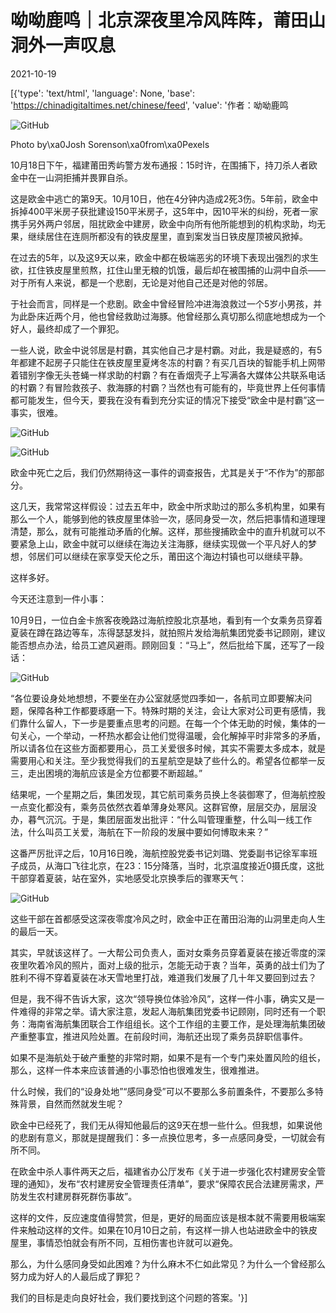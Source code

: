 # 呦呦鹿鸣｜北京深夜里冷风阵阵，莆田山洞外一声叹息

2021-10-19

[{'type': 'text/html', 'language': None, 'base': 'https://chinadigitaltimes.net/chinese/feed', 'value': '作者：呦呦鹿鸣

![GitHub](https://keep.cdt.media/assets/images/5/8/58c21df3/33cc2fef.jpeg)

Photo by\xa0Josh Sorenson\xa0from\xa0Pexels

10月18日下午，福建莆田秀屿警方发布通报：15时许，在围捕下，持刀杀人者欧金中在一山洞拒捕并畏罪自杀。

这是欧金中逃亡的第9天。10月10日，他在4分钟内造成2死3伤。5年前，欧金中拆掉400平米房子获批建设150平米房子，这5年中，因10平米的纠纷，死者一家携手另外两户邻居，阻扰欧金中建房，欧金中向所有他所能想到的机构求助，均无果，继续居住在连厕所都没有的铁皮屋里，直到案发当日铁皮屋顶被风掀掉。

在过去的5年，以及这9天以来，欧金中都在极端恶劣的环境下表现出强烈的求生欲，扛住铁皮屋里煎熬，扛住山里无粮的饥饿，最后却在被围捕的山洞中自杀——对于所有人来说，都是一个悲剧，无论是对他自己还是对他的邻居。

于社会而言，同样是一个悲剧。欧金中曾经冒险冲进海浪救过一个5岁小男孩，并为此卧床近两个月，他也曾经救助过海豚。他曾经那么真切那么彻底地想成为一个好人，最终却成了一个罪犯。

一些人说，欧金中说邻居是村霸，其实他自己才是村霸。对此，我是疑惑的，有5年都建不起房子只能住在铁皮屋里夏烤冬冻的村霸？有买几百块的智能手机上网带着错别字像无头苍蝇一样求助的村霸？有在香烟壳子上写满各大媒体公共联系电话的村霸？有冒险救孩子、救海豚的村霸？当然也有可能有的，毕竟世界上任何事情都可能发生，但今天，要我在没有看到充分实证的情况下接受“欧金中是村霸”这一事实，很难。

![GitHub](https://keep.cdt.media/assets/images/5/8/58c21df3/3c832f32.jpeg)

![GitHub](https://keep.cdt.media/assets/images/5/8/58c21df3/8ceab0cf.jpeg)

欧金中死亡之后，我们仍然期待这一事件的调查报告，尤其是关于“不作为”的那部分。

这几天，我常常这样假设：过去五年中，欧金中所求助过的那么多机构里，如果有那么一个人，能够到他的铁皮屋里体验一次，感同身受一次，然后把事情和道理理清楚，那么，就有可能推动矛盾的化解。这样，那些搜捕欧金中的直升机就可以不要紧急上山，欧金中就可以继续在海边关注海豚，继续实现做一个平凡好人的梦想，邻居们可以继续在家享受天伦之乐，莆田这个海边村镇也可以继续平静。

这样多好。

今天还注意到一件小事：

10月9日，一位白金卡旅客夜晚路过海航控股北京基地，看到有一个女乘务员穿着夏装在蹲在路边等车，冻得瑟瑟发抖，就拍照片发给海航集团党委书记顾刚，建议能否想点办法，给员工遮风避雨。顾刚回复：“马上”，然后批给下属，还写了一段话：

![GitHub](https://keep.cdt.media/assets/images/5/8/58c21df3/d4255ce7.jpeg)



“各位要设身处地想想，不要坐在办公室就感觉四季如一，各航司立即要解决问题，保障各种工作都要琢磨一下。特殊时期的关注，会让大家对公司更有感情，我们靠什么留人，下一步是要重点思考的问题。在每一个个体无助的时候，集体的一句关心，一个举动，一杯热水都会让他们觉得温暖，会化解掉平时非常多的矛盾，所以请各位在这些方面都要用心，员工关爱很多时候，其实不需要太多成本，就是需要用心和关注。至少我觉得我们的五星航空是缺了些什么的。希望各位都举一反三，走出困境的海航应该是全方位都要不断超越。”



结果呢，一个星期之后，集团发现，其它航司乘务员换上冬装御寒了，但海航控股一点变化都没有，乘务员依然衣着单薄身处寒风。这群官僚，层层交办，层层没办，暮气沉沉。于是，集团层面发出批评：“什么叫管理重整，什么叫一线工作法，什么叫员工关爱，海航在下一阶段的发展中要如何博取未来？”

这番严厉批评之后，10月16日晚，海航控股党委书记刘璐、党委副书记徐军率班子成员，从海口飞往北京，在23：15分降落，当时，北京温度接近0摄氏度，这批干部穿着夏装，站在室外，实地感受北京换季后的骤寒天气：

![GitHub](https://keep.cdt.media/assets/images/5/8/58c21df3/59af0b37.jpeg)

这些干部在首都感受这深夜零度冷风之时，欧金中正在莆田沿海的山洞里走向人生的最后一天。

其实，早就该这样了。一大帮公司负责人，面对女乘务员穿着夏装在接近零度的深夜里吹着冷风的照片，面对上级的批示，怎能无动于衷？当年，英勇的战士们为了胜利不得不穿着夏装在冰天雪地里打战，难道我们发展了几十年又要回到过去？

但是，我不得不告诉大家，这次“领导换位体验冷风”，这样一件小事，确实又是一件难得的非常之举。请大家注意，发起人海航集团党委书记顾刚，同时还有一个职务：海南省海航集团联合工作组组长。这个工作组的主要工作，是处理海航集团破产重整事宜，推进风险处置。在前段时间，海航还出现了乘务员辞职信事件。

如果不是海航处于破产重整的非常时期，如果不是有一个专门来处置风险的组长，那么，这样一件本来应该普通的小事恐怕也很难发生，很难推进。

什么时候，我们的“设身处地”“感同身受”可以不要那么多前置条件，不要那么多特殊背景，自然而然就发生呢？

欧金中已经死了，我们无从得知他最后的这9天在想一些什么。但我想，如果说他的悲剧有意义，那就是提醒我们：多一点换位思考，多一点感同身受，一切就会有所不同。

在欧金中杀人事件两天之后，福建省办公厅发布《关于进一步强化农村建房安全管理的通知》，发布“农村建房安全管理责任清单”，要求“保障农民合法建房需求，严防发生农村建房群死群伤事故”。

这样的文件，反应速度值得赞赏，但是，更好的局面应该是根本就不需要用极端案件来触动这样的文件。如果在10月10日之前，有这样一排人也站进欧金中的铁皮屋里，事情恐怕就会有所不同，互相伤害也许就可以避免。

那么，为什么感同身受如此困难？为什么麻木不仁如此常见？为什么一个曾经那么努力成为好人的人最后成了罪犯？

我们的目标是走向良好社会，我们要找到这个问题的答案。'}]
